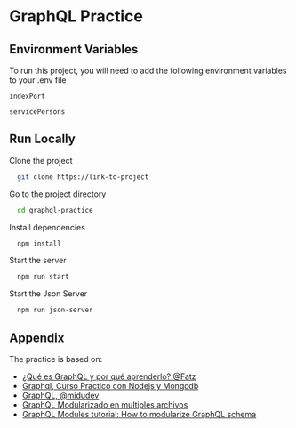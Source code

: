 # GraphQL Practice

## Environment Variables

To run this project, you will need to add the following environment variables to your .env file

`indexPort`

`servicePersons`

## Run Locally

Clone the project

```bash
  git clone https://link-to-project
```

Go to the project directory

```bash
  cd graphql-practice
```

Install dependencies

```bash
  npm install
```

Start the server

```bash
  npm run start
```

Start the Json Server

```bash
  npm run json-server
```

## Appendix

The practice is based on:

- [¿Qué es GraphQL y por qué aprenderlo? @Fatz](https://www.youtube.com/watch?v=tqxvJfd69zs)
- [Graphql, Curso Practico con Nodejs y Mongodb](https://www.youtube.com/watch?v=Wl8O6wW4FJU)
- [GraphQL, @midudev](https://www.youtube.com/playlist?list=PL2i4CEznA8jWqp8nsonAjddiN4XctqIuh)
- [GraphQL Modularizado en multiples archivos](https://www.youtube.com/watch?v=_YN_fs-fuaI)
- [GraphQL Modules tutorial: How to modularize GraphQL schema](https://blog.logrocket.com/graphql-modules-tutorial-how-to-modularize-graphql-schema/)
